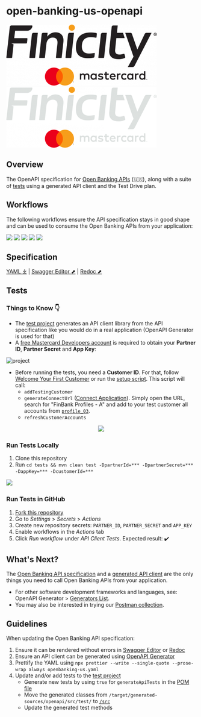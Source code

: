 # open-banking-us-openapi
[![](./res/logo.png)](https://developer.mastercard.com/product/open-banking/#gh-light-mode-only)
[![](./res/logo-dark.png)](https://developer.mastercard.com/product/open-banking/#gh-dark-mode-only)

## Overview

The OpenAPI specification for [Open Banking APIs](https://developer.mastercard.com/open-banking-us/documentation) (🇺🇸), along with a suite of [tests](./tests/src/test/java/com/mastercard/openbanking/client/api) using a generated API client and the Test Drive plan.

## Workflows

The following workflows ensure the API specification stays in good shape and can be used to consume the Open Banking APIs from your application:

[![](https://github.com/Mastercard/open-banking-us-openapi/actions/workflows/prettier.yml/badge.svg)](https://github.com/Mastercard/open-banking-us-openapi/actions/workflows/prettier.yml)
[![](https://github.com/Mastercard/open-banking-us-openapi/actions/workflows/swagger-editor.yml/badge.svg)](https://github.com/Mastercard/open-banking-us-openapi/actions/workflows/swagger-editor.yml)
[![](https://github.com/Mastercard/open-banking-us-openapi/actions/workflows/redoc.yml/badge.svg)](https://github.com/Mastercard/open-banking-us-openapi/actions/workflows/redoc.yml)
[![](https://github.com/Mastercard/open-banking-us-openapi/actions/workflows/openapi-generator.yml/badge.svg)](https://github.com/Mastercard/open-banking-us-openapi/actions/workflows/openapi-generator.yml)
[![](https://github.com/Mastercard/open-banking-us-openapi/actions/workflows/tests.yml/badge.svg)](https://github.com/Mastercard/open-banking-us-openapi/actions/workflows/tests.yml)

## Specification
[YAML ⤓](./openbanking-us.yaml) | [Swagger Editor ⬈](https://editor.swagger.io/?url=https%3A%2F%2Fraw.githubusercontent.com%2FMastercard%2Fopen-banking-us-openapi%2Fmain%2Fopenbanking-us.yaml) | [Redoc ⬈](https://redocly.github.io/redoc/?url=https://raw.githubusercontent.com/Mastercard/open-banking-us-openapi/main/openbanking-us.yaml&nocors)

## Tests
### Things to Know :point_down:

* The [test project](./tests) generates an API client library from the API specification like you would do in a real application (OpenAPI Generator is used for that)
* A [free Mastercard Developers account](https://developer.mastercard.com/product/open-banking) is required to obtain your **Partner ID**, **Partner Secret** and **App Key**:

![project](https://user-images.githubusercontent.com/3964455/221236073-5661d083-0a04-4d46-9710-3c0c8c9e9a6a.gif)

* Before running the tests, you need a **Customer ID**. For that, follow [Welcome Your First Customer](https://mstr.cd/3Z5de0Q) or run the [setup script](./bin/). This script will call:
  * `addTestingCustomer`
  * `generateConnectUrl` ([Connect Application](https://developer.mastercard.com/open-banking-us/documentation/connect/)). Simply open the URL, search for "FinBank Profiles - A" and add to your test customer all accounts from [`profile_03`](https://developer.mastercard.com/open-banking-us/documentation/test-the-apis/#bank-account-profiles).
  * `refreshCustomerAccounts`

<p align="center">
<img src="https://github.com/Mastercard/open-banking-us-openapi/assets/13854193/11235128-67d8-47a6-8b1b-c93e35e590da.gif" width="300px"/>
</p>


### Run Tests Locally

1. Clone this repository
2. Run `cd tests && mvn clean test -DpartnerId=*** -DpartnerSecret=*** -DappKey=*** -DcustomerId=***`

![](https://user-images.githubusercontent.com/3964455/194875163-af06b1a2-f2a2-44fe-a62e-73eb8fa78b35.gif)

### Run Tests in GitHub

1. [Fork this repository](https://github.com/Mastercard/open-banking-us-openapi/fork)
2. Go to _Settings_ > _Secrets_ > _Actions_
3. Create new repository secrets: `PARTNER_ID`, `PARTNER_SECRET` and `APP_KEY`
4. Enable workflows in the _Actions_ tab
5. Click _Run workflow_ under _API Client Tests_. Expected result: :heavy_check_mark:

## What's Next?

The [Open Banking API specification](./openbanking-us.yaml) and a [generated API client](./tests) are the only things you need to call Open Banking APIs from your application. 

* For other software development frameworks and languages, see: OpenAPI Generator > [Generators List](https://openapi-generator.tech/docs/generators).
* You may also be interested in trying our [Postman collection](https://github.com/Mastercard/open-banking-us-postman).

## Guidelines

When updating the Open Banking API specification:
1. Ensure it can be rendered without errors in [Swagger Editor](https://editor.swagger.io/?url=https%3A%2F%2Fraw.githubusercontent.com%2FMastercard%2Fopen-banking-us-openapi%2Fmain%2Fopenbanking-us.yaml) or [Redoc](https://redocly.github.io/redoc/?url=https://raw.githubusercontent.com/Mastercard/open-banking-us-openapi/main/openbanking-us.yaml&nocors)
2. Ensure an API client can be generated using [OpenAPI Generator](https://openapi-generator.tech/)
3. Prettify the YAML using `npx prettier --write --single-quote --prose-wrap always openbanking-us.yaml`
4. Update and/or add tests to the [test project](./tests)
   * Generate new tests by using `true` for `generateApiTests` in the [POM file](./tests/pom.xml)
   * Move the generated classes from `/target/generated-sources/openapi/src/test/` to [`/src`](./tests/src/test/java/com/mastercard/openbanking/client/api)
   * Update the generated test methods
